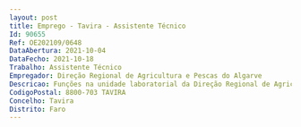 ```yaml
--- 
layout: post
title: Emprego - Tavira - Assistente Técnico
Id: 90655
Ref: OE202109/0648
DataAbertura: 2021-10-04
DataFecho: 2021-10-18
Trabalho: Assistente Técnico
Empregador: Direção Regional de Agricultura e Pescas do Algarve
Descricao: Funções na unidade laboratorial da Direção Regional de Agricultura e Pescas doAlgarve, sita em Tavira, nomeadamente a) Atendimento ao público, presencial e telefónico, na unidade laboratorial b) Rececionar, organizar e identificar as amostras das várias matrizes c) Preparar diluir soluções d) Efetuar análises químicas de amostras de terra, de acordo com osprocedimentos técnicos e) Efetuar leituras no fotómetro de chama e no espectrómetro de absorçãoatómica.
CodigoPostal: 8800-703 TAVIRA
Concelho: Tavira
Distrito: Faro
--- 
```

